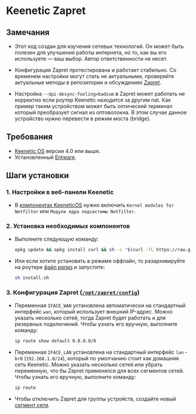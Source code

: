 # Keenetic Zapret

## Замечания

- Этот код создан для изучения сетевых технологий. Он может быть полезен для улучшения работы интернета, но то, как вы его используете — ваш выбор.
  Автор ответственности не несет.

- Конфигурация Zapret протестирована и работает стабильно. Со временем настройки могут стать не актуальными,
  проверяйте актуальные методы в репозитории и обсуждениях [Zapret](https://github.com/bol-van/zapret).

- Настройка `--dpi-desync-fooling=badsum` в Zapret может работать не корректно если роутер Keenetic находится за другим nat.
  Как пример таким устройством может быть оптический терминал который преобразует сигнал из оптоволокна.
  В этом случае данное устройство нужно перевести в режим моста (bridge).

## Требования

- [Keenetic OS](https://help.keenetic.com/hc/ru/articles/115000990005) версии 4.0 или выше.
- Установленный [Entware](https://help.keenetic.com/hc/ru/articles/360021214160).

## Шаги установки

### 1. Настройки в веб-панели Keenetic

- В [компонентах KeeneticOS](https://help.keenetic.com/hc/ru/articles/360000358039) нужно включить `Kernel modules for Netfilter` или `Модули ядра подсистемы Netfilter`.

### 2. Установка необходимых компонентов

- Выполните следующую команду:

  ```sh
  opkg update && opkg install curl && sh -c "$(curl -fL https://raw.githubusercontent.com/GuFFy12/keenetic-zapret/refs/heads/main/install.sh)"
  ```

- Или если хотите установить в режиме оффлайн, то разархивируйте на роутере
  [файл релиз](https://github.com/GuFFy12/keenetic-zapret/releases/latest) и запустите:

  ```sh
  sh install.sh
  ```

### 3. Конфигурация Zapret ([`/opt/zapret/config`](https://github.com/bol-van/zapret))

- Переменная `IFACE_WAN` установлена автоматически на стандартный интерфейс `wan`, который использует внешний IP-адрес.
  Можно указать несколько сетей, тогда Zapret будет работать и для резервных подключений.
  Чтобы узнать его вручную, выполните команду:

  ```sh
  ip route show default 0.0.0.0/0
  ```

- Переменная `IFACE_LAN` установлена на стандартный интерфейс `lan` - `br0` (`192.168.1.0/24`), который по умолчанию стоит как домашняя сеть Keenetic.
  Можно указать несколько сетей или убрать переменную, что бы Zapret применялся для всех сегментов сетей.
  Чтобы узнать его вручную, выполните команду:

  ```sh
  ip route
  ```

- Чтобы отключить Zapret для группы устройств, создайте новый [сегмент сети](https://help.keenetic.com/hc/ru/articles/360005236300).
